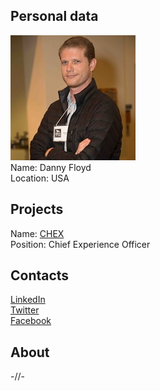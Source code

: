 ## Personal data
![danny floyd photo](photo/danny_floyd.jpg)  
Name:   Danny Floyd  
Location: USA  
## Projects 
Name: [CHEX](../projects/chex.md)  
Position: Chief Experience Officer   
## Contacts
[LinkedIn](https://www.linkedin.com/in/daniel-floyd-b3a06562/)    
[Twitter](https://twitter.com/bunthius)  
[Facebook](https://www.facebook.com/floyddanny)
## About
-//-
